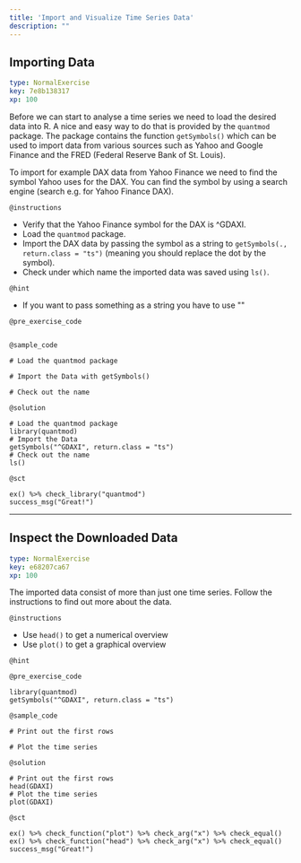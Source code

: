 ```yaml
---
title: 'Import and Visualize Time Series Data'
description: ""
---
```


## Importing Data

```yaml
type: NormalExercise
key: 7e8b138317
xp: 100
```

Before we can start to analyse a time series we need to load the desired data into R. A nice and easy way to do that is provided 
by the `quantmod` package. The package contains the function `getSymbols()` which can be used to import data from various sources such 
as Yahoo and Google Finance and the FRED (Federal Reserve Bank of St. Louis). 

To import for example DAX data from Yahoo Finance we need to find the symbol Yahoo uses for the DAX. You can find the symbol by using 
a search engine (search e.g. for Yahoo Finance DAX).

`@instructions`
- Verify that the Yahoo Finance symbol for the DAX is ^GDAXI. 
- Load the `quantmod` package.
- Import the DAX data by passing the symbol as a string to `getSymbols(., return.class = "ts")` (meaning you should replace the dot by the symbol). 
- Check under which name the imported data was saved using `ls()`.

`@hint`
- If you want to pass something as a string you have to use ""

`@pre_exercise_code`
```{r}

```

`@sample_code`
```{r}
# Load the quantmod package

# Import the Data with getSymbols()

# Check out the name 

```

`@solution`
```{r}
# Load the quantmod package
library(quantmod)
# Import the Data
getSymbols("^GDAXI", return.class = "ts")
# Check out the name 
ls()
```

`@sct`
```{r}
ex() %>% check_library("quantmod")
success_msg("Great!")
```

---

## Inspect the Downloaded Data

```yaml
type: NormalExercise
key: e68207ca67
xp: 100
```

The imported data consist of more than just one time series. 
Follow the instructions to find out more about the data. 

`@instructions`
- Use `head()` to get a numerical overview
- Use `plot()` to get a graphical overview

`@hint`


`@pre_exercise_code`
```{r}
library(quantmod)
getSymbols("^GDAXI", return.class = "ts")
```

`@sample_code`
```{r}
# Print out the first rows  

# Plot the time series

```

`@solution`
```{r}
# Print out the first rows  
head(GDAXI)
# Plot the time series
plot(GDAXI)
```

`@sct`
```{r}
ex() %>% check_function("plot") %>% check_arg("x") %>% check_equal()
ex() %>% check_function("head") %>% check_arg("x") %>% check_equal()
success_msg("Great!")
```
